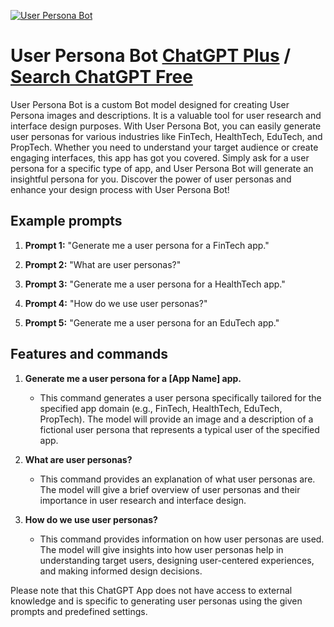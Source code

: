 
[![User Persona Bot](https://files.oaiusercontent.com/file-lgKaJGtb3WubAKAAA12cgMh8?se=2123-10-17T22%3A29%3A40Z&sp=r&sv=2021-08-06&sr=b&rscc=max-age%3D31536000%2C%20immutable&rscd=attachment%3B%20filename%3DUserPersonaGPT.png&sig=HclPctuic8viY/aAQlHS/Re46fTYDBhbNAhjZul9QEc%3D)](https://chat.openai.com/g/g-bearQwPJt-user-persona-bot)

# User Persona Bot [ChatGPT Plus](https://chat.openai.com/g/g-bearQwPJt-user-persona-bot) / [Search ChatGPT Free](https://gptcall.net/index.html#/?search=User%20Persona%20Bot)

User Persona Bot is a custom Bot model designed for creating User Persona images and descriptions. It is a valuable tool for user research and interface design purposes. With User Persona Bot, you can easily generate user personas for various industries like FinTech, HealthTech, EduTech, and PropTech. Whether you need to understand your target audience or create engaging interfaces, this app has got you covered. Simply ask for a user persona for a specific type of app, and User Persona Bot will generate an insightful persona for you. Discover the power of user personas and enhance your design process with User Persona Bot!

## Example prompts

1. **Prompt 1:** "Generate me a user persona for a FinTech app."

2. **Prompt 2:** "What are user personas?"

3. **Prompt 3:** "Generate me a user persona for a HealthTech app."

4. **Prompt 4:** "How do we use user personas?"

5. **Prompt 5:** "Generate me a user persona for an EduTech app."


## Features and commands

1. **Generate me a user persona for a [App Name] app.**
    - This command generates a user persona specifically tailored for the specified app domain (e.g., FinTech, HealthTech, EduTech, PropTech). The model will provide an image and a description of a fictional user persona that represents a typical user of the specified app.

2. **What are user personas?**
    - This command provides an explanation of what user personas are. The model will give a brief overview of user personas and their importance in user research and interface design.

3. **How do we use user personas?**
    - This command provides information on how user personas are used. The model will give insights into how user personas help in understanding target users, designing user-centered experiences, and making informed design decisions.

Please note that this ChatGPT App does not have access to external knowledge and is specific to generating user personas using the given prompts and predefined settings.


